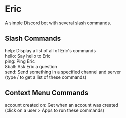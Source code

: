 # Eric
A simple Discord bot with several slash commands.

## Slash Commands
help: Display a list of all of Eric\'s commands  
hello: Say hello to Eric  
ping: Ping Eric  
8ball: Ask Eric a question  
send: Send something in a specified channel and server  
(type / to get a list of these commands)  

## Context Menu Commands
account created on: Get when an account was created  
(click on a user > Apps to run these commands)